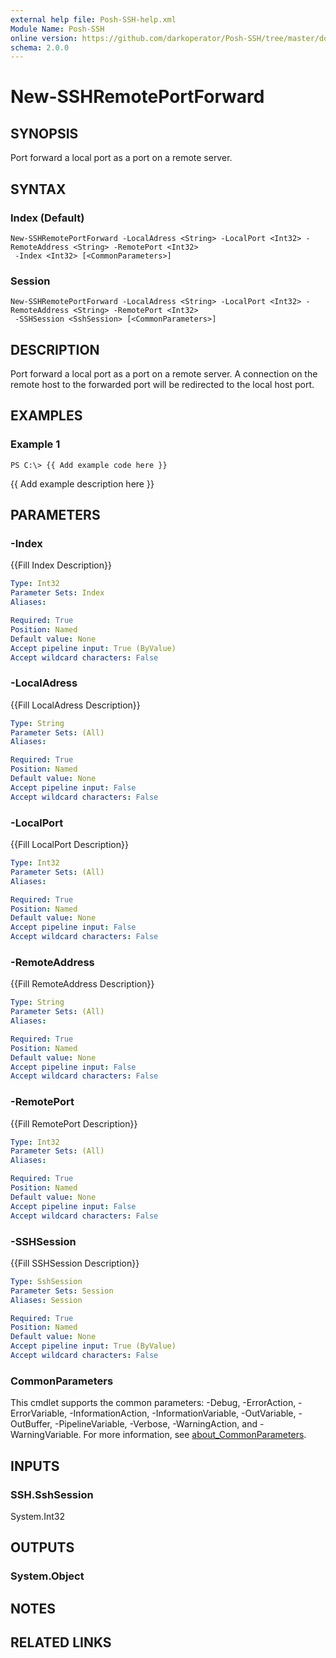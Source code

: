 ```yaml
---
external help file: Posh-SSH-help.xml
Module Name: Posh-SSH
online version: https://github.com/darkoperator/Posh-SSH/tree/master/docs
schema: 2.0.0
---
```


# New-SSHRemotePortForward

## SYNOPSIS
Port forward a local port as a port on a remote server.

## SYNTAX

### Index (Default)
```
New-SSHRemotePortForward -LocalAdress <String> -LocalPort <Int32> -RemoteAddress <String> -RemotePort <Int32>
 -Index <Int32> [<CommonParameters>]
```

### Session
```
New-SSHRemotePortForward -LocalAdress <String> -LocalPort <Int32> -RemoteAddress <String> -RemotePort <Int32>
 -SSHSession <SshSession> [<CommonParameters>]
```

## DESCRIPTION
Port forward a local port as a port on a remote server.
A connection on the remote host to the forwarded port will be redirected to the local host port.

## EXAMPLES

### Example 1
```
PS C:\> {{ Add example code here }}
```

{{ Add example description here }}

## PARAMETERS

### -Index
{{Fill Index Description}}

```yaml
Type: Int32
Parameter Sets: Index
Aliases:

Required: True
Position: Named
Default value: None
Accept pipeline input: True (ByValue)
Accept wildcard characters: False
```

### -LocalAdress
{{Fill LocalAdress Description}}

```yaml
Type: String
Parameter Sets: (All)
Aliases:

Required: True
Position: Named
Default value: None
Accept pipeline input: False
Accept wildcard characters: False
```

### -LocalPort
{{Fill LocalPort Description}}

```yaml
Type: Int32
Parameter Sets: (All)
Aliases:

Required: True
Position: Named
Default value: None
Accept pipeline input: False
Accept wildcard characters: False
```

### -RemoteAddress
{{Fill RemoteAddress Description}}

```yaml
Type: String
Parameter Sets: (All)
Aliases:

Required: True
Position: Named
Default value: None
Accept pipeline input: False
Accept wildcard characters: False
```

### -RemotePort
{{Fill RemotePort Description}}

```yaml
Type: Int32
Parameter Sets: (All)
Aliases:

Required: True
Position: Named
Default value: None
Accept pipeline input: False
Accept wildcard characters: False
```

### -SSHSession
{{Fill SSHSession Description}}

```yaml
Type: SshSession
Parameter Sets: Session
Aliases: Session

Required: True
Position: Named
Default value: None
Accept pipeline input: True (ByValue)
Accept wildcard characters: False
```

### CommonParameters
This cmdlet supports the common parameters: -Debug, -ErrorAction, -ErrorVariable, -InformationAction, -InformationVariable, -OutVariable, -OutBuffer, -PipelineVariable, -Verbose, -WarningAction, and -WarningVariable. For more information, see [about_CommonParameters](http://go.microsoft.com/fwlink/?LinkID=113216).

## INPUTS

### SSH.SshSession
System.Int32

## OUTPUTS

### System.Object
## NOTES

## RELATED LINKS
